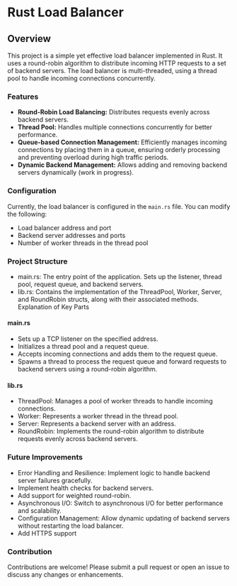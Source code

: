 # Rust Load Balancer

## Overview

This project is a simple yet effective load balancer implemented in Rust. It uses a round-robin algorithm to distribute incoming HTTP requests to a set of backend servers. The load balancer is multi-threaded, using a thread pool to handle incoming connections concurrently.

### Features

- **Round-Robin Load Balancing:** Distributes requests evenly across backend servers.
- **Thread Pool:** Handles multiple connections concurrently for better performance.
- **Queue-based Connection Management:** Efficiently manages incoming connections by placing them in a queue, ensuring orderly processing and preventing overload during high traffic periods.
- **Dynamic Backend Management:** Allows adding and removing backend servers dynamically (work in progress).

### Configuration

Currently, the load balancer is configured in the `main.rs` file. You can modify the following:

- Load balancer address and port
- Backend server addresses and ports
- Number of worker threads in the thread pool

### Project Structure

- main.rs: The entry point of the application. Sets up the listener, thread pool, request queue, and backend servers.
- lib.rs: Contains the implementation of the ThreadPool, Worker, Server, and RoundRobin structs, along with their associated methods.
Explanation of Key Parts

#### main.rs
- Sets up a TCP listener on the specified address.
- Initializes a thread pool and a request queue.
- Accepts incoming connections and adds them to the request queue.
- Spawns a thread to process the request queue and forward requests to backend servers using a round-robin algorithm.

#### lib.rs
- ThreadPool: Manages a pool of worker threads to handle incoming connections.
- Worker: Represents a worker thread in the thread pool.
- Server: Represents a backend server with an address.
- RoundRobin: Implements the round-robin algorithm to distribute requests evenly across backend servers.

### Future Improvements

- Error Handling and Resilience: Implement logic to handle backend server failures gracefully.
- Implement health checks for backend servers.
- Add support for weighted round-robin.
- Asynchronous I/O: Switch to asynchronous I/O for better performance and scalability.
- Configuration Management: Allow dynamic updating of backend servers without restarting the load balancer.
- Add HTTPS support

### Contribution

Contributions are welcome! Please submit a pull request or open an issue to discuss any changes or enhancements.